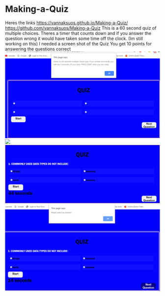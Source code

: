# Making-a-Quiz
Heres the links https://vannaksuos.github.io/Making-a-Quiz/
https://github.com/vannaksuos/Making-a-Quiz
This is a 60 second quiz of multiple choices.
Theres a timer that counts down and if you answer the question wrong it would have taken some time off the clock. (Im still working on this)
I needed a screen shot of the Quiz
You get 10 points for answering the questions correct
![](https://github.com/vannaksuos/Making-a-Quiz/blob/master/screenshots/Capture1.PNG)
![](https://github.com/vannaksuos/Making-a-Quiz/blob/master/screenshots/Capture2.PNG.)
![](https://github.com/vannaksuos/Making-a-Quiz/blob/master/screenshots/Capture3.PNG)
![](https://github.com/vannaksuos/Making-a-Quiz/blob/master/screenshots/Capture5.PNG)

